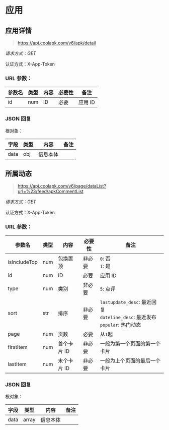 # 应用

## 应用详情

> https://api.coolapk.com/v6/apk/detail

*请求方式：GET*

认证方式：X-App-Token

### URL 参数：

| 参数名 | 类型 | 内容 | 必要性 | 备注 |
| - | - | - | - | - |
| id | num | ID | 必要 | 应用 ID |

### JSON 回复

根对象：

| 字段 | 类型 | 内容 | 备注 |
| - | - | - | - |
| data | obj | 信息本体 | |

## 所属动态

> https://api.coolapk.com/v6/page/dataList?url=%23/feed/apkCommentList

*请求方式：GET*

认证方式：X-App-Token

### URL 参数：

| 参数名 | 类型 | 内容 | 必要性 | 备注 |
| - | - | - | - | - |
| isIncludeTop | num | 包换置顶 | 非必要 | `0`: 否</br>`1`: 是 |
| id | num | ID | 必要 | 应用 ID |
| type | num | 类别 | 非必要 | `5`: 点评 |
| sort | str | 排序 | 非必要 | `lastupdate_desc`: 最近回复</br>`dateline_desc`: 最近发布</br>`popular`: 热门动态 |
| page | num | 页数 | 必要 | 从`1`起 |
| firstItem | num | 首个卡片 ID | 非必要 | 一般为第一个页面的第一个卡片 |
| lastItem | num | 末个卡片 ID | 非必要 | 一般为上个页面的最后一个卡片 |

### JSON 回复

根对象：

| 字段 | 类型 | 内容 | 备注 |
| - | - | - | - |
| data | array | 信息本体 | |

